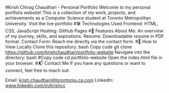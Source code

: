 #Krish Chirag Chaudhari - Personal Portfolio
Welcome to my personal portfolio website! This is a collection of my work, projects, and achievements as a Computer Science student at Toronto Metropolitan University.
Visit the live portfolio
#🛠 Technologies Used
Frontend: HTML, CSS, JavaScript
Hosting: GitHub Pages
#🌟 Features
About Me: An overview of my journey, skills, and aspirations.
Resume: Downloadable resume in PDF format.
Contact Form: Reach me directly via the contact form.
#🚀 How to View Locally
Clone this repository:
bash
Copy code
git clone https://github.com/krishchaudhari/portfolio-website
Navigate into the directory:
bash
#Copy code
cd portfolio-website
Open the index.html file in your browser.
#📬 Contact Me
If you have any questions or want to connect, feel free to reach out:

Email: krish.chaudhari@torontomu.ca.com
LinkedIn: www.linkedin.com/in/krishcc

